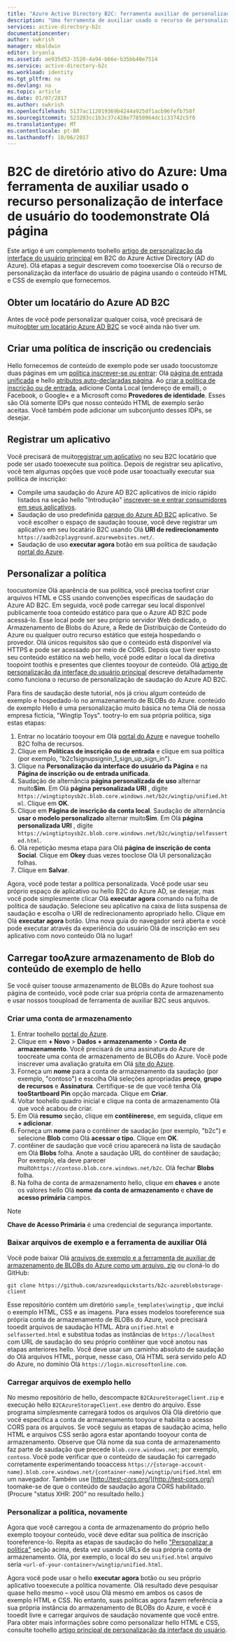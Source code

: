 ```yaml
---
title: "Azure Active Directory B2C: ferramenta auxiliar de personalização da IU da página | Microsoft Docs"
description: "Uma ferramenta de auxiliar usado o recurso de personalização de interface do usuário do toodemonstrate Olá página no Azure Active Directory B2C"
services: active-directory-b2c
documentationcenter: 
author: swkrish
manager: mbaldwin
editor: bryanla
ms.assetid: ae935d52-3520-4a94-b66e-b35bb40e7514
ms.service: active-directory-b2c
ms.workload: identity
ms.tgt_pltfrm: na
ms.devlang: na
ms.topic: article
ms.date: 01/07/2017
ms.author: swkrish
ms.openlocfilehash: 5137ac112019369b4244a925df1acb96fefb758f
ms.sourcegitcommit: 523283cc1b3c37c428e77850964dc1c33742c5f0
ms.translationtype: MT
ms.contentlocale: pt-BR
ms.lasthandoff: 10/06/2017
---
```

# <a name="azure-active-directory-b2c-a-helper-tool-used-toodemonstrate-hello-page-user-interface-ui-customization-feature"></a>B2C de diretório ativo do Azure: Uma ferramenta de auxiliar usado o recurso personalização de interface de usuário do toodemonstrate Olá página
Este artigo é um complemento toohello [artigo de personalização da interface do usuário principal](active-directory-b2c-reference-ui-customization.md) em B2C do Azure Active Directory (AD do Azure). Olá etapas a seguir descrevem como tooexercise Olá o recurso de personalização da interface do usuário de página usando o conteúdo HTML e CSS de exemplo que fornecemos.

## <a name="get-an-azure-ad-b2c-tenant"></a>Obter um locatário do Azure AD B2C
Antes de você pode personalizar qualquer coisa, você precisará de muito[obter um locatário Azure AD B2C](active-directory-b2c-get-started.md) se você ainda não tiver um.

## <a name="create-a-sign-up-or-sign-in-policy"></a>Criar uma política de inscrição ou credenciais
Hello fornecemos de conteúdo de exemplo pode ser usado toocustomze duas páginas em um [política inscrever-se ou entrar](active-directory-b2c-reference-policies.md): Olá [página de entrada unificada](active-directory-b2c-reference-ui-customization.md) e hello [atributos auto-declaradas página](active-directory-b2c-reference-ui-customization.md). Ao [criar a política de inscrição ou de entrada](active-directory-b2c-reference-policies.md#create-a-sign-up-or-sign-in-policy), adicione Conta Local (endereço de email), o Facebook, o Google+ e a Microsoft como **Provedores de identidade**. Esses são Olá somente IDPs que nosso conteúdo HTML de exemplo serão aceitas.  Você também pode adicionar um subconjunto desses IDPs, se desejar.

## <a name="register-an-application"></a>Registrar um aplicativo
Você precisará de muito[registrar um aplicativo](active-directory-b2c-app-registration.md) no seu B2C locatário que pode ser usado tooexecute sua política. Depois de registrar seu aplicativo, você tem algumas opções que você pode usar tooactually executar sua política de inscrição:

* Compile uma saudação do Azure AD B2C aplicativos de início rápido listados na seção hello "Introdução" [inscrever-se e entrar consumidores em seus aplicativos](active-directory-b2c-overview.md#get-started).
* Saudação de uso predefinida [parque do Azure AD B2C](https://aadb2cplayground.azurewebsites.net) aplicativo. Se você escolher o espaço de saudação toouse, você deve registrar um aplicativo em seu locatário B2C usando Olá **URI de redirecionamento** `https://aadb2cplayground.azurewebsites.net/`.
* Saudação de uso **executar agora** botão em sua política de saudação [portal do Azure](https://portal.azure.com/).

## <a name="customize-your-policy"></a>Personalizar a política
toocustomize Olá aparência de sua política, você precisa toofirst criar arquivos HTML e CSS usando convenções específicas de saudação do Azure AD B2C. Em seguida, você pode carregar seu local disponível publicamente tooa conteúdo estático para que o Azure AD B2C pode acessá-lo. Esse local pode ser seu próprio servidor Web dedicado, o Armazenamento de Blobs do Azure, a Rede de Distribuição de Conteúdo do Azure ou qualquer outro recurso estático que esteja hospedando o provedor. Olá únicos requisitos são que o conteúdo está disponível via HTTPS e pode ser acessado por meio de CORS. Depois que tiver exposto seu conteúdo estático na web hello, você pode editar o local da diretiva toopoint toothis e presentes que clientes tooyour de conteúdo. Olá [artigo de personalização da interface do usuário principal](active-directory-b2c-reference-ui-customization.md) descreve detalhadamente como funciona o recurso de personalização de saudação do Azure AD B2C.

Para fins de saudação deste tutorial, nós já criou algum conteúdo de exemplo e hospedado-lo no armazenamento de BLOBs do Azure. conteúdo de exemplo Hello é uma personalização muito básica no tema Olá de nossa empresa fictícia, "Wingtip Toys". tootry-lo em sua própria política, siga estas etapas:

1. Entrar no locatário tooyour em Olá [portal do Azure](https://portal.azure.com/) e navegue toohello B2C folha de recursos.
2. Clique em **Políticas de inscrição ou de entrada** e clique em sua política (por exemplo, "b2c1signupsignin\_1\_sign\_up\_sign\_in").
3. Clique na **Personalização da interface do usuário da Página** e na **Página de inscrição ou de entrada unificada**.
4. Saudação de alternância **página personalizada de uso** alternar muito**Sim**. Em Olá **página personalizada URI** , digite `https://wingtiptoysb2c.blob.core.windows.net/b2c/wingtip/unified.html`. Clique em **OK**.
5. Clique em **Página de inscrição da conta local**. Saudação de alternância **usar o modelo personalizado** alternar muito**Sim**. Em Olá **página personalizada URI** , digite `https://wingtiptoysb2c.blob.core.windows.net/b2c/wingtip/selfasserted.html`.
6. Olá repetição mesma etapa para Olá **página de inscrição de conta Social**.
   Clique em **Okey** duas vezes tooclose Olá UI personalização folhas.
7. Clique em **Salvar**.

Agora, você pode testar a política personalizada. Você pode usar seu próprio espaço de aplicativo ou hello B2C do Azure AD, se desejar, mas você pode simplesmente clicar Olá **executar agora** comando na folha de política de saudação. Selecione seu aplicativo na caixa de lista suspensa de saudação e escolha o URI de redirecionamento apropriado hello. Clique em Olá **executar agora** botão. Uma nova guia do navegador será aberta e você pode executar através da experiência do usuário Olá de inscrição em seu aplicativo com novo conteúdo Olá no lugar!

## <a name="upload-hello-sample-content-tooazure-blob-storage"></a>Carregar tooAzure armazenamento de Blob do conteúdo de exemplo de hello
Se você quiser toouse armazenamento de BLOBs do Azure toohost sua página de conteúdo, você pode criar sua própria conta de armazenamento e usar nossos tooupload de ferramenta de auxiliar B2C seus arquivos.

### <a name="create-a-storage-account"></a>Criar uma conta de armazenamento
1. Entrar toohello [portal do Azure](https://portal.azure.com/).
2. Clique em **+ Novo** > **Dados + armazenamento** > **Conta de armazenamento**. Você precisará de uma assinatura do Azure de toocreate uma conta de armazenamento de BLOBs do Azure. Você pode inscrever uma avaliação gratuita em Olá [site do Azure](https://azure.microsoft.com/pricing/free-trial/).
3. Forneça um **nome** para a conta de armazenamento da saudação (por exemplo, "contoso") e escolha Olá seleções apropriadas **preço**, **grupo de recursos** e  **Assinatura**. Certifique-se de que você tenha Olá **tooStartboard Pin** opção marcada. Clique em **Criar**.
4. Voltar toohello quadro inicial e clique na conta de armazenamento Olá que você acabou de criar.
5. Em Olá **resumo** seção, clique em **contêineres**e, em seguida, clique em **+ adicionar**.
6. Forneça um **nome** para o contêiner de saudação (por exemplo, "b2c") e selecione **Blob** como Olá **acessar o tipo**. Clique em **OK**.
7. contêiner de saudação que você criou aparecerá na lista de saudação em Olá **Blobs** folha. Anote a saudação URL do contêiner de saudação; Por exemplo, ela deve parecer muito`https://contoso.blob.core.windows.net/b2c`. Olá fechar **Blobs** folha.
8. Na folha de conta de armazenamento hello, clique em **chaves** e anote os valores hello Olá **nome da conta de armazenamento** e **chave de acesso primária** campos.

> [!NOTE]
> **Chave de Acesso Primária** é uma credencial de segurança importante.
> 
> 

### <a name="download-hello-helper-tool-and-sample-files"></a>Baixar arquivos de exemplo e a ferramenta de auxiliar Olá
Você pode baixar Olá [arquivos de exemplo e a ferramenta de auxiliar de armazenamento de BLOBs do Azure como um arquivo. zip](https://github.com/azureadquickstarts/b2c-azureblobstorage-client/archive/master.zip) ou cloná-lo do GitHub:

```
git clone https://github.com/azureadquickstarts/b2c-azureblobstorage-client
```

Esse repositório contém um diretório `sample_templates\wingtip` , que inclui o exemplo HTML, CSS e as imagens. Para esses modelos tooreference sua própria conta de armazenamento de BLOBs do Azure, você precisará tooedit arquivos de saudação HTML. Abra `unified.html` e `selfasserted.html` e substitua todas as instâncias de `https://localhost` com URL de saudação do seu próprio contêiner que você anotou nas etapas anteriores hello. Você deve usar um caminho absoluto de saudação do Olá arquivos HTML, porque, nesse caso, Olá HTML será servido pelo AD do Azure, no domínio Olá `https://login.microsoftonline.com`.

### <a name="upload-hello-sample-files"></a>Carregar arquivos de exemplo hello
No mesmo repositório de hello, descompacte `B2CAzureStorageClient.zip` e execução hello `B2CAzureStorageClient.exe` dentro do arquivo. Esse programa simplesmente carregará todos os arquivos Olá Olá diretório que você especifica a conta de armazenamento tooyour e habilita o acesso CORS para os arquivos. Se você seguiu as etapas de saudação acima, hello HTML e arquivos CSS serão agora estar apontando tooyour conta de armazenamento. Observe que Olá nome da sua conta de armazenamento faz parte de saudação que precede `blob.core.windows.net`; por exemplo, `contoso`. Você pode verificar que o conteúdo de saudação foi carregado corretamente experimentando tooaccess `https://{storage-account-name}.blob.core.windows.net/{container-name}/wingtip/unified.html` em um navegador. Também use [http://test-cors.org/](http://test-cors.org/) toomake-se de que o conteúdo de saudação agora CORS habilitado. (Procure "status XHR: 200" no resultado hello.)

### <a name="customize-your-policy-again"></a>Personalizar a política, novamente
Agora que você carregou a conta de armazenamento do próprio hello exemplo tooyour conteúdo, você deve editar sua política de inscrição tooreference-lo. Repita as etapas de saudação do hello ["Personalizar a política"](#customize-your-policy) seção acima, desta vez usando URLs de sua própria conta de armazenamento. Olá, por exemplo, o local do seu `unified.html` arquivo seria `<url-of-your-container>/wingtip/unified.html`.

Agora você pode usar o hello **executar agora** botão ou seu próprio aplicativo tooexecute a política novamente. Olá resultado deve pesquisar quase hello mesmo – você usou Olá mesmo em ambos os casos de exemplo HTML e CSS. No entanto, suas políticas agora fazem referência a sua própria instância do armazenamento de BLOBs do Azure, e você é tooedit livre e carregar arquivos de saudação novamente que você entre. Para obter mais informações sobre como personalizar hello HTML e CSS, consulte toohello [artigo principal de personalização da interface do usuário](active-directory-b2c-reference-ui-customization.md).

